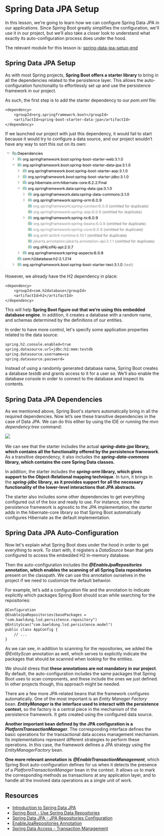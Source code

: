 # Spring Data JPA Setup

In this lesson, we're going to learn how we can configure Spring Data JPA in our applications. Since Spring Boot greatly simplifies the configuration, we'll use it in our project, but we’ll also take a closer look to understand what exactly its auto-configuration process does under the hood.

The relevant module for this lesson is: [spring-data-jpa-setup-end](../code/learn-spring-m4/spring-data-jpa-setup-end)

## Spring Data JPA Setup

As with most Spring projects, **Spring Boot offers a starter library** to bring in all the dependencies related to the persistence layer. This allows the auto-configuration functionality to effortlessly set up and use the persistence framework in our project.

As such, the first step is to add the starter dependency to our _pom.xml_ file:

```
<dependency>
    <groupId>org.springframework.boot</groupId>
    <artifactId>spring-boot-starter-data-jpa</artifactId>
</dependency>
```

If we launched our project with just this dependency, it would fail to start because it would try to configure a data source, and our project wouldn’t have any way to sort this out on its own:

![](images/m4-spring-data-dependencies.png)

However, we already have the H2 dependency in place:

```
<dependency>
    <groupId>com.h2database</groupId>
    <artifactId>h2</artifactId>
</dependency>
```

This will help **Spring Boot figure out that we’re using this embedded database engine**. In addition, it creates a database with a random name, and schemas determined by the definitions of our entities.

In order to have more control, let's specify some application properties related to the data source:

```
spring.h2.console.enabled=true
spring.datasource.url=jdbc:h2:mem:testdb
spring.datasource.username=sa
spring.datasource.password=
```

Instead of using a randomly generated database name, Spring Boot creates a database _testdb_ and grants access to it for a user _sa_. We’ll also enable the database console in order to connect to the database and inspect its contents.

## Spring Data JPA Dependencies

As we mentioned above, Spring Boot's starters automatically bring in all the required dependencies. Now let’s see these transitive dependencies in the case of Data JPA. We can do this either by using the IDE or running the _mvn dependency:tree_ command:

![](https://cdn.fs.teachablecdn.com/ADNupMnWyR7kCWRvm76Laz/https://www.filepicker.io/api/file/kjbHfzdVQOZFIMfKbhgO)

We can see that the starter includes the actual **_spring-data-jpa_ library, which contains all the functionality offered by the persistence framework**. As a transitive dependency, it also includes the **_spring-data-commons_ library, which contains the core Spring Data classes.**

In addition, the starter includes the **_spring-orm_ library, which gives support to the Object-Relational mapping technique**. In turn, it brings in the **_spring-jdbc_ library, as it provides support for all the necessary functionality of the lower-level interactions that JPA abstracts**.

The starter also includes some other dependencies to get everything configured out of the box and ready to use. For instance, since the persistence framework is agnostic to the JPA implementation, the starter adds in the hibernate-core library so that Spring Boot automatically configures Hibernate as the default implementation.

## Spring Data JPA Auto-Configuration

Now let's explain what Spring Boot does under the hood in order to get everything to work. To start with, it registers a _DataSource_ bean that gets configured to access the embedded H2 in-memory database.

Then the auto-configuration includes the **_@EnableJpaRepositories_ annotation, which enables the scanning of all Spring Data repositories** present on the classpath. We can use this annotation ourselves in the project if we need to customize the default behavior.

For example, let’s add a configuration file and the annotation to indicate explicitly which packages Spring Boot should scan while searching for the repositories:

```
@Configuration
@EnableJpaRepositories(basePackages = "com.baeldung.lsd.persistence.repository")
@EntityScan("com.baeldung.lsd.persistence.model")
public class AppConfig { 
    // ...
}
```

As we can see, in addition to scanning for the repositories, we added the _@EntityScan_ annotation as well, which serves to explicitly indicate the packages that should be scanned when looking for the entities.

We should stress that **these annotations are not mandatory in our project**. By default, the auto-configuration includes the same packages that Spring Boot uses to scan components, and these include the ones we just defined. In other projects though, this approach might be needed.

There are a few more JPA-related beans that the framework configures automatically. One of the most important is an _Entity Manager Factory_ bean. **_EntityManager_ is the interface used to interact with the persistence context**, so the factory is a central piece in the mechanism of the persistence framework. It gets created using the configured data source.

**Another important bean defined by the JPA configuration is a _PlatformTransactionManager_**. The corresponding interface defines the basic operations for the transactional data access management mechanism. Its implementations represent different strategies to perform these operations. In this case, the framework defines a JPA strategy using the _EntityManagerFactory_ bean.

**One more relevant annotation** **is** **_@EnableTransactionManagement_**, which Spring Boot auto-configuration defines for us when it detects the presence of a _PlatformTransactionManager_ bean in the context. It allows us to mark the corresponding methods as transactions at any application layer, and to handle all the involved data operations as a single unit of work.

## Resources
- [Introduction to Spring Data JPA](https://www.baeldung.com/the-persistence-layer-with-spring-data-jpa#using-spring-boot)
- [Spring Boot - Use Spring Data Repositories](https://docs.spring.io/spring-boot/docs/current/reference/htmlsingle/#howto-use-spring-data-repositories)
- [Spring Data JPA - JPA Repositories Configuration](https://docs.spring.io/spring-data/jpa/docs/current/reference/html/#jpa.java-config)
- [EnableJpaRepositories Annotation](https://docs.spring.io/spring-data/data-jpa/docs/current/api/org/springframework/data/jpa/repository/config/EnableJpaRepositories.html)
- [Spring Data Access - Transaction Management](https://docs.spring.io/spring-framework/docs/current/reference/html/data-access.html#transaction)
